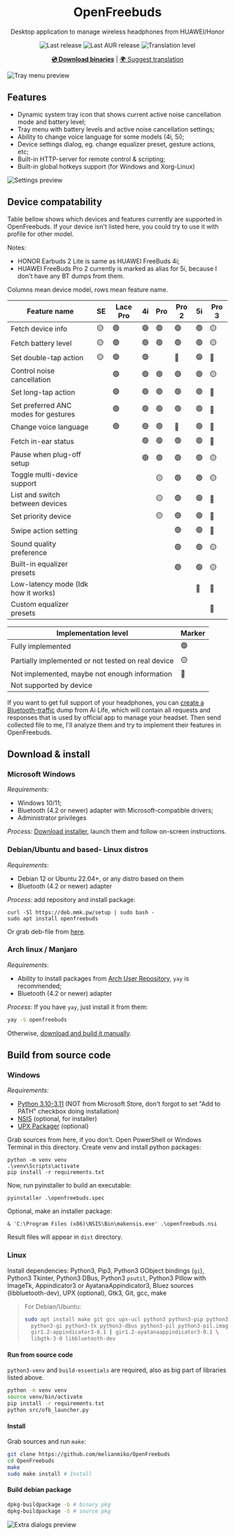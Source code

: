 <div align="center">
<img src="docs/logo.png" alt="" />
<h1>OpenFreebuds</h1>
<p>Desktop application to manage wireless headphones from HUAWEI/Honor</p>
<p>
<img src="https://img.shields.io/github/v/release/melianmiko/openfreebuds" alt="Last release"/>
<img src="https://img.shields.io/aur/last-modified/openfreebuds" alt="Last AUR release"/>
<img src="https://badges.crowdin.net/openfreebuds/localized.svg" alt="Translation level"/>
</p>
<p>
<a href="https://mmk.pw/en/openfreebuds"><b>💿 Download binaries</b></a> | <a href="https://crowdin.com/project/openfreebuds">🌍 Suggest translation</a>
</p>
</div>

![Tray menu preview](docs/preview_0.png)

Features
---------

- Dynamic system tray icon that shows current active noise cancellation mode and battery level;
- Tray menu with battery levels and active noise cancellation settings;
- Ability to change voice language for some models (4i, 5i);
- Device settings dialog, eg. change equalizer preset, gesture actions, etc;
- Built-in HTTP-server for remote control & scripting;
- Built-in global hotkeys support (for Windows and Xorg-Linux)

![Settings preview](docs/preview_1.png)

Device compatability
------------------------

Table bellow shows which devices and features currently are supported in OpenFreebuds.
If your device isn't listed here, you could try to use it with profile for other model.

Notes:
- HONOR Earbuds 2 Lite is same as HUAWEI FreeBuds 4i;
- HUAWEI FreeBuds Pro 2 currently is marked as alias for 5i, because I don't have any BT dumps from them.

Columns mean device model, rows mean feature name.

| **Feature name**                     | **SE** | **Lace Pro** | **4i** | **Pro** | **Pro 2** | **5i** | **Pro 3** |
|--------------------------------------|--------|--------------|--------|---------|-----------|--------|-----------|
| Fetch device info                    | 🟡     | 🟢           | 🟢     | 🟢      | 🟢        | 🟢     | 🟡        |
| Fetch battery level                  | 🟡     | 🟢           | 🟢     | 🟢      | 🟢        | 🟢     | 🟡        |
| Set double-tap action                | 🟡     | 🟢           | 🟢     |         | 🔴        | 🟢     | 🔴        |
| Control noise cancellation           |        | 🟢           | 🟢     | 🟢      | 🟢        | 🟢     | 🟡        |
| Set long-tap action                  |        | 🟢           | 🟢     | 🟢      | 🟢        | 🟢     | 🔴        |
| Set preferred ANC modes for gestures |        | 🟢           | 🟢     | 🟢      | 🟢        | 🟢     | 🔴        |
| Change voice language                |        | 🟢           | 🟢     | 🟢      | 🔴        | 🟢     | 🔴        |
| Fetch in-ear status                  |        |              | 🟢     | 🟢      | 🟢        | 🟢     | 🔴        |
| Pause when plug-off setup            |        |              | 🟢     | 🟢      | 🟢        | 🟢     | 🟡        |
| Toggle multi-device support          |        |              |        | 🟡      | 🟢        | 🟢     | 🟡        |
| List and switch between devices      |        |              |        | 🟡      | 🟢        | 🟢     | 🔴        |
| Set priority device                  |        |              |        | 🟡      | 🟢        | 🟢     | 🔴        |
| Swipe action setting                 |        |              |        |         | 🟢        | 🟢     | 🔴        |
| Sound quality preference             |        |              |        |         | 🟢        | 🟢     | 🟡        |
| Built-in equalizer presets           |        |              |        |         | 🟢        | 🟢     | 🟡        |
| Low-latency mode (Idk how it works)  |        |              |        |         |           | 🔴     | 🔴        |
| Custom equalizer presets             |        |              |        |         |           |        | 🔴        |

| Implementation level                               | Marker |
|----------------------------------------------------|--------|
| Fully implemented                                  | 🟢     |
| Partially implemented or not tested on real device | 🟡     |
| Not implemented, maybe not enough information      | 🔴     |
| Not supported by device                            |        |

If you want to get full support of your headphones, you can [create a Bluetooth-traffic](https://mmk.pw/en/posts/ofb-contribution/)
dump from Ai Life, which will contain all requests and responses that is used by official
app to manage your headset. Then send collected file to me, I'll analyze them and try to
implement their features in OpenFreebuds.

Download & install
-------------

### Microsoft Windows
_Requirements:_
- Windows 10/11;
- Bluetooth (4.2 or newer) adapter with Microsoft-compatible drivers;
- Administrator privileges

_Process:_ [Download installer](https://mmk.pw/en/openfreebuds), launch them and follow
on-screen instructions.

### Debian/Ubuntu and based- Linux distros
_Requirements_:
- Debian 12 or Ubuntu 22.04+, or any distro based on them
- Bluetooth (4.2 or newer) adapter

_Process:_ add repository and install package:

```shell
curl -Sl https://deb.mmk.pw/setup | sudo bash -
sudo apt install openfreebuds
```

Or grab deb-file from [here](https://deb.mmk.pw/pool/main/o/openfreebuds/).

### Arch linux / Manjaro
_Requirements_:
- Ability to install packages from [Arch User Repository](https://aur.archlinux.org/), `yay` is recommended;
- Bluetooth (4.2 or newer) adapter

_Process_: If you have `yay`, just install it from them:
```bash
yay -S openfreebuds
```

Otherwise, [download and build it manually](https://aur.archlinux.org/packages/openfreebuds).

Build from source code
---------

### Windows

_Requirements:_
- [Python 3.10-3.11](https://www.python.org/downloads/) (NOT from Microsoft Store, don't forgot to set 
  "Add to PATH" checkbox doing installation)
- [NSIS](https://nsis.sourceforge.io/Download) (optional, for installer)
- [UPX Packager](https://upx.github.io/) (optional)

Grab sources from here, if you don't. Open PowerShell or Windows 
Terminal in this directory. Create venv and install python packages:

```shell
python -m venv venv
.\venv\Scripts\activate
pip install -r requirements.txt
```

Now, run pyinstaller to build an executable:
```shell
pyinstaller .\openfreebuds.spec
```

Optional, make an installer package:
```shell
& 'C:\Program Files (x86)\NSIS\Bin\makensis.exe' .\openfreebuds.nsi
```

Result files will appear in `dist` directory.

### Linux

Install dependencies:
Python3, Pip3, Python3 GObject bindings (`gi`), Python3 Tkinter, Python3 DBus,
Python3 `psutil`, Python3 Pillow with ImageTk, Appindicator3 or AyatanaAppindicator3, 
Bluez sources (libbluetooth-dev), UPX (optional), Gtk3, Git, gcc, make

> For Debian/Ubuntu:
> ```bash
> sudo apt install make git gcc upx-ucl python3 python3-pip python3-wheel \
>   python3-gi python3-tk python3-dbus python3-pil python3-pil.imagetk \
>   gir1.2-appindicator3-0.1 | gir1.2-ayatanaappindicator3-0.1 \
>   libgtk-3-0 libbluetooth-dev
> ```

#### Run from source code
`python3-venv` and `build-essentials` are required, also as big part of libraries listed above.
```bash
python -m venv venv
source venv/bin/activate
pip install -r requirements.txt
python src/ofb_launcher.py
```

#### Install
Grab sources and run `make`:
```bash
git clone https://github.com/melianmiko/OpenFreebuds
cd OpenFreebuds
make
sudo make install # Install
```

#### Build debian package
```bash
dpkg-buildpackage -b # binary pkg
dpkg-buildpackage -S # source pkg
```

![Extra dialogs preview](docs/preview_2.png)
